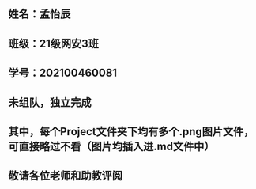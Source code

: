 
## 姓名：孟怡辰
## 班级：21级网安3班
## 学号：202100460081
## 未组队，独立完成
## 其中，每个Project文件夹下均有多个.png图片文件，可直接略过不看（图片均插入进.md文件中）
## 敬请各位老师和助教评阅
